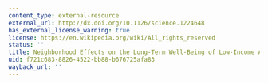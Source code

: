```yaml
---
content_type: external-resource
external_url: http://dx.doi.org/10.1126/science.1224648
has_external_license_warning: true
license: https://en.wikipedia.org/wiki/All_rights_reserved
status: ''
title: Neighborhood Effects on the Long-Term Well-Being of Low-Income Adults
uid: f721c683-8826-4522-bb88-b676725afa83
wayback_url: ''
---
```

